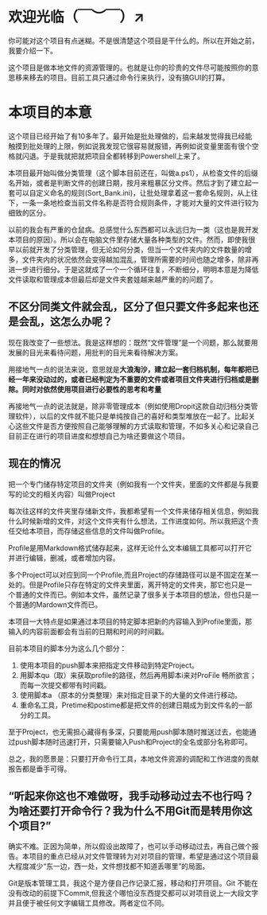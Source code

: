 # 欢迎光临（￣︶￣）↗　
你可能对这个项目有点迷糊。不是很清楚这个项目是干什么的。所以在开始之前，我要介绍一下。

这个项目是做本地文件的资源管理的。也就是让你的珍贵的文件尽可能按照你的意思移来移去的项目。目前工具只通过命令行来执行，没有搞GUI的打算。

# 本项目的本意
这个项目已经开始了有10多年了。最开始是批处理做的，后来越发觉得我已经能触摸到批处理的上限，例如说我发现它很容易就报错，再例如说变量里面有很个空格就闪退。于是我就把就把项目全都转移到Powershell上来了。

本项目最开始叫做分类管理（这个脚本目前还在，叫做a.ps1），从检查文件的后缀名开始，或者是判断文件的创建日期，按月来粗暴区分文件。然后才到了建立起一套可以自定义命名的规则(Sort_Bank.ini)，让批处理拿着这一套命名规则，从上往下，一条一条地检查当前文件名称是否符合规则条件，才能对大量的文件进行较为细致的区分。

以前的我会有严重的仓鼠病。总感觉什么东西都可以永远归为一类（这也是我开发本项目的原因）。所以会在电脑文件里存储大量各种类型的文件。然而，即使我很早以前就开发了分类管理，但无论如何分类，但当一个文件夹内的文件数量的增多，文件夹内的状况依然会变得越加混乱，管理所需要的时间也随之增多，除非再进一步进行细分。于是这就成了一个一个循环往复，不断细分，明明本意是为降低文件读取和管理成本但最后却是文件夹套娃越来越严重的的问题了。

## 不区分同类文件就会乱，区分了但只要文件多起来也还是会乱，这怎么办呢？

现在我改变了一些想法。我是这样想的：既然“文件管理”是一个问题，那么就要用发展的目光来看待问题，用批判的目光来看待解决方案。

用接地气一点的说法来说，意思就是**大浪淘沙，建立起一套归档机制，每年都把已经一年来没动过的，或者已经判定为不重要的文件或者项目文件夹进行归档或是删除。同时对依然使用项目进行必要性的思考和考量**

再接地气一点的说法就是，除非零管理成本（例如使用Dropit这款自动归档分类管理软件），以后的文件就不能只是单纯按自己的喜好和类型堆放在一起了。比起关心这些文件是否方便按照自己能够理解的方式读取和管理，不如多关心和记录自己目前正在进行的项目进度和想想自己为啥还要做这个项目。

## 现在的情况

把一个专门储存特定项目的文件夹（例如我有一个文件夹，里面的文件都是与我要写的论文的相关内容）叫做Project

每次往这样的文件夹里存储新文件，我都希望有一个文件来储存相关信息，例如我什么时候新增的文件，对这个文件夹有什么想法，工作进度如何。所以我把这个责任交给本项目，而存储这些信息的文件叫做Profile。

Profile是用Markdown格式储存起来，这样无论什么文本编辑工具都可以打开它并进行编辑，删减，或者增加内容。

多个Project可以对应到同一个Profile,而且Project的存储路径可以是不固定在某一处的。但是Profile只存在特定的文件夹里面，离开特定的文件夹，那它也只是一个普通的文件而已。例如本文件，虽然记录了很多关于本项目的想法，但也只是一个普通的Mardown文件而已。

本项目一大特点是如果通过本项目的特定脚本把新的内容输入到Profile里面，那输入的内容前面都会有当前的日期和时间的时间戳。

目前本项目的脚本分为这么几个部分：
1. 使用本项目的push脚本来把指定文件移动到特定Project。
2. 用脚本qu（取）来获取profile的路径，然后再用脚本i来对ProFile 畅所欲言；而每一次提交都带有时间戳。
3. 使用脚本a （原本的分类整理）来对指定目录下的大量的文件进行移动。
4. 重命名工具，Pretime和postime都是把文件的创建日期成为到文件名的一部分的工具。

至于Project，也无需担心藏得有多深，只要能用push脚本随时推送过去，也能通过push脚本随时迅速打开，只需要输入Push和Project的全名或部分名称即可。

总之，我的愿景是：只要打开命令行工具，本地文件资源的调配和工作进度的贡献报告都是垂手可得。

## “听起来你这也不难做呀，我手动移动过去不也行吗？为啥还要打开命令行？我为什么不用Git而是转用你这个项目?”
确实不难。正因为简单，所以假设出故障了，也可以手动移动过去，再自己做个报告。本项目的重点已经从对文件管理转为对对项目的管理，希望是通过这个项目最大程度减少“东一边，西一处，文件想找都不知道丢哪里”的局面。

Git是版本管理工具，我这个是方便自己作记录汇报，移动和打开项目。Git 不能在没有改动的前提下Commit,但我这个哪怕没东西提交都可以对项目说上一大段文字并且便于被任何文字编辑工具修改。两者定位不同。